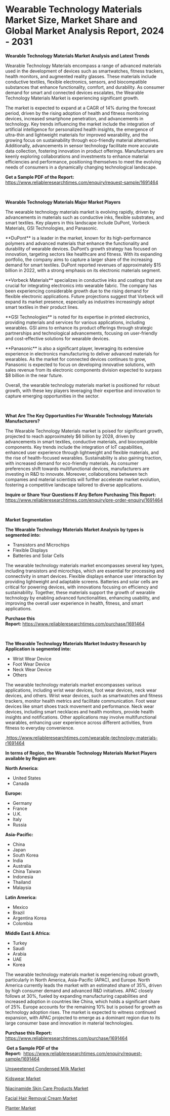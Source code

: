 <p><h1>Wearable Technology Materials Market Size, Market Share and Global Market Analysis Report, 2024 - 2031</h1></p><p><strong>Wearable Technology Materials Market Analysis and Latest Trends</strong></p>
<p><p>Wearable Technology Materials encompass a range of advanced materials used in the development of devices such as smartwatches, fitness trackers, health monitors, and augmented reality glasses. These materials include conductive textiles, flexible electronics, sensors, and biocompatible substances that enhance functionality, comfort, and durability. As consumer demand for smart and connected devices escalates, the Wearable Technology Materials Market is experiencing significant growth. </p><p>The market is expected to expand at a CAGR of 14% during the forecast period, driven by the rising adoption of health and fitness monitoring devices, increased smartphone penetration, and advancements in technology. Key trends influencing the market include the integration of artificial intelligence for personalized health insights, the emergence of ultra-thin and lightweight materials for improved wearability, and the growing focus on sustainability through eco-friendly material alternatives. Additionally, advancements in sensor technology facilitate more accurate data collection, fostering innovation in product offerings. Manufacturers are keenly exploring collaborations and investments to enhance material efficiencies and performance, positioning themselves to meet the evolving needs of consumers in a dynamically changing technological landscape.</p></p>
<p><strong>Get a Sample PDF of the Report:&nbsp;</strong> <a href="https://www.reliableresearchtimes.com/enquiry/request-sample/1691464?utm_campaign=1729&utm_medium=2&utm_source=Github&utm_content=ia&utm_term=18102024&utm_id=wearable-technology-materials">https://www.reliableresearchtimes.com/enquiry/request-sample/1691464</a></p>
<p>&nbsp;</p>
<p><strong>Wearable Technology Materials Major Market Players</strong></p>
<p><p>The wearable technology materials market is evolving rapidly, driven by advancements in materials such as conductive inks, flexible substrates, and smart textiles. Key players in this landscape include DuPont, Vorbeck Materials, GSI Technologies, and Panasonic.</p><p>**DuPont** is a leader in the market, known for its high-performance polymers and advanced materials that enhance the functionality and durability of wearable devices. DuPont’s growth strategy has focused on innovation, targeting sectors like healthcare and fitness. With its expanding portfolio, the company aims to capture a larger share of the increasing demand for smart textiles. DuPont reported revenues of approximately $15 billion in 2022, with a strong emphasis on its electronic materials segment.</p><p>**Vorbeck Materials** specializes in conductive inks and coatings that are crucial for integrating electronics into wearable fabric. The company has been experiencing considerable growth due to the rising demand for flexible electronic applications. Future projections suggest that Vorbeck will expand its market presence, especially as industries increasingly adopt smart textiles in their product lines.</p><p>**GSI Technologies** is noted for its expertise in printed electronics, providing materials and services for various applications, including wearables. GSI aims to enhance its product offerings through strategic partnerships and technological advancements, focusing on user-friendly and cost-effective solutions for wearable devices.</p><p>**Panasonic** is also a significant player, leveraging its extensive experience in electronics manufacturing to deliver advanced materials for wearables. As the market for connected devices continues to grow, Panasonic is expected to focus on developing innovative solutions, with sales revenue from its electronic components division expected to surpass $8 billion in the near future.</p><p>Overall, the wearable technology materials market is positioned for robust growth, with these key players leveraging their expertise and innovation to capture emerging opportunities in the sector.</p></p>
<p>&nbsp;</p>
<p><strong>What Are The Key Opportunities For Wearable Technology Materials Manufacturers?</strong></p>
<p><p>The Wearable Technology Materials market is poised for significant growth, projected to reach approximately $6 billion by 2028, driven by advancements in smart textiles, conductive materials, and biocompatible components. Key trends include the integration of IoT capabilities, enhanced user experience through lightweight and flexible materials, and the rise of health-focused wearables. Sustainability is also gaining traction, with increased demand for eco-friendly materials. As consumer preferences shift towards multifunctional devices, manufacturers are investing in R&D to innovate. Moreover, collaborations between tech companies and material scientists will further accelerate market evolution, fostering a competitive landscape tailored to diverse applications.</p></p>
<p><strong>Inquire or Share Your Questions If Any Before Purchasing This Report:</strong> <a href="https://www.reliableresearchtimes.com/enquiry/pre-order-enquiry/1691464?utm_campaign=1729&utm_medium=2&utm_source=Github&utm_content=ia&utm_term=18102024&utm_id=wearable-technology-materials">https://www.reliableresearchtimes.com/enquiry/pre-order-enquiry/1691464</a></p>
<p>&nbsp;</p>
<p><strong>Market Segmentation</strong></p>
<p><strong>The Wearable Technology Materials Market Analysis by types is segmented into:</strong></p>
<p><ul><li>Transistors and Microchips</li><li>Flexible Displays</li><li>Batteries and Solar Cells</li></ul></p>
<p><p>The wearable technology materials market encompasses several key types, including transistors and microchips, which are essential for processing and connectivity in smart devices. Flexible displays enhance user interaction by providing lightweight and adaptable screens. Batteries and solar cells are critical for powering devices, with innovations focusing on efficiency and sustainability. Together, these materials support the growth of wearable technology by enabling advanced functionalities, enhancing usability, and improving the overall user experience in health, fitness, and smart applications.</p></p>
<p><strong>Purchase this Report:&nbsp;</strong><a href="https://www.reliableresearchtimes.com/purchase/1691464?utm_campaign=1729&utm_medium=2&utm_source=Github&utm_content=ia&utm_term=18102024&utm_id=wearable-technology-materials">https://www.reliableresearchtimes.com/purchase/1691464</a></p>
<p>&nbsp;</p>
<p><strong>The Wearable Technology Materials Market Industry Research by Application is segmented into:</strong></p>
<p><ul><li>Wrist Wear Device</li><li>Foot Wear Device</li><li>Neck Wear Device</li><li>Others</li></ul></p>
<p><p>The wearable technology materials market encompasses various applications, including wrist wear devices, foot wear devices, neck wear devices, and others. Wrist wear devices, such as smartwatches and fitness trackers, monitor health metrics and facilitate communication. Foot wear devices like smart shoes track movement and performance. Neck wear devices, including smart necklaces and health monitors, provide health insights and notifications. Other applications may involve multifunctional wearables, enhancing user experience across different activities, from fitness to everyday convenience.</p></p>
<p><a href="https://www.reliableresearchtimes.com/wearable-technology-materials-r1691464?utm_campaign=1729&utm_medium=2&utm_source=Github&utm_content=ia&utm_term=18102024&utm_id=wearable-technology-materials">&nbsp;https://www.reliableresearchtimes.com/wearable-technology-materials-r1691464</a></p>
<p><strong>In terms of Region, the Wearable Technology Materials Market Players available by Region are:</strong></p>
<p>
    <p> <strong> North America: </strong>
        <ul>
            <li>United States</li>
            <li>Canada</li>
        </ul>
        </p> 
    <p> <strong> Europe: </strong>
        <ul>
            <li>Germany</li>
            <li>France</li>
            <li>U.K.</li>
            <li>Italy</li>
            <li>Russia</li>
        </ul>
        </p> 
    <p> <strong> Asia-Pacific: </strong>
        <ul>
            <li>China</li>
            <li>Japan</li>
            <li>South Korea</li>
            <li>India</li>
            <li>Australia</li>
            <li>China Taiwan</li>
            <li>Indonesia</li>
            <li>Thailand</li>
            <li>Malaysia</li>
        </ul>
        </p> 
    <p> <strong> Latin America: </strong>
        <ul>
            <li>Mexico</li>
            <li>Brazil</li>
            <li>Argentina Korea</li>
            <li>Colombia</li>
        </ul>
        </p> 
    <p> <strong> Middle East & Africa: </strong>
        <ul>
            <li>Turkey</li>
            <li>Saudi</li>
            <li>Arabia</li>
            <li>UAE</li>
            <li>Korea</li>
        </ul>
    </p>
    </p>
<p><p>The wearable technology materials market is experiencing robust growth, particularly in North America, Asia-Pacific (APAC), and Europe. North America currently leads the market with an estimated share of 35%, driven by high consumer demand and advanced R&D initiatives. APAC closely follows at 30%, fueled by expanding manufacturing capabilities and increased adoption in countries like China, which holds a significant share of 25%. Europe accounts for the remaining 10% but is poised for growth as technology adoption rises. The market is expected to witness continued expansion, with APAC projected to emerge as a dominant region due to its large consumer base and innovation in material technologies.</p></p>
<p><strong>Purchase this Report: </strong><a href="https://www.reliableresearchtimes.com/purchase/1691464?utm_campaign=1729&utm_medium=2&utm_source=Github&utm_content=ia&utm_term=18102024&utm_id=wearable-technology-materials">https://www.reliableresearchtimes.com/purchase/1691464</a></p>
<p>&nbsp;<strong>Get a Sample PDF of the Report:&nbsp;&nbsp;</strong><a href="https://www.reliableresearchtimes.com/enquiry/request-sample/1691464?utm_campaign=1729&utm_medium=2&utm_source=Github&utm_content=ia&utm_term=18102024&utm_id=wearable-technology-materials">https://www.reliableresearchtimes.com/enquiry/request-sample/1691464</a></p>
<p><strong></strong></p>
<p><p><a href="https://www.linkedin.com/pulse/unsweetened-condensed-milk-market-growth-segmentation-regional-rhuse?utm_campaign=1729&utm_medium=2&utm_source=Github&utm_content=ia&utm_term=18102024&utm_id=wearable-technology-materials">Unsweetened Condensed Milk Market</a></p><p><a href="https://www.linkedin.com/pulse/kidswear-market-refracting-trends-consumer-behaviors-2024-2031-jaype?utm_campaign=1729&utm_medium=2&utm_source=Github&utm_content=ia&utm_term=18102024&utm_id=wearable-technology-materials">Kidswear Market</a></p><p><a href="https://www.linkedin.com/pulse/niacinamide-skin-care-products-market-revolution-size-share-emerging-ugvxf?utm_campaign=1729&utm_medium=2&utm_source=Github&utm_content=ia&utm_term=18102024&utm_id=wearable-technology-materials">Niacinamide Skin Care Products Market</a></p><p><a href="https://www.linkedin.com/pulse/future-facial-hair-removal-cream-market-global-forecast-trends-rox1f?utm_campaign=1729&utm_medium=2&utm_source=Github&utm_content=ia&utm_term=18102024&utm_id=wearable-technology-materials">Facial Hair Removal Cream Market</a></p><p><a href="https://www.linkedin.com/pulse/planter-market-size-share-growth-analysis-type-application-ydgze?utm_campaign=1729&utm_medium=2&utm_source=Github&utm_content=ia&utm_term=18102024&utm_id=wearable-technology-materials">Planter Market</a></p></p>